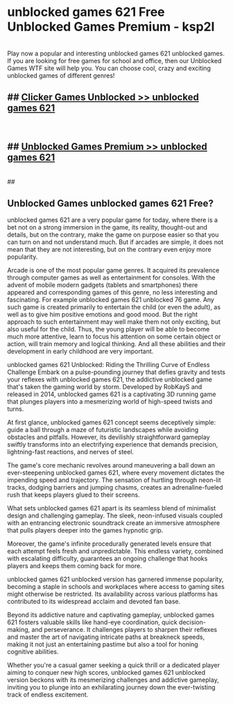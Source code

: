 # unblocked games 621  Free Unblocked Games Premium - ksp2l <br>
<br>
Play now a popular and interesting unblocked games 621 unblocked games. If you are looking for free games for school and office, then our Unblocked Games WTF site will help you. You can choose cool, crazy and exciting unblocked games of different genres!


## ##  [Clicker Games Unblocked >> unblocked games 621](http://freeplayer.one?title=unblocked_games_621&ref=UGames)
  <br>

##  ## [Unblocked Games Premium >> unblocked games 621](http://freeplayer.one?title=unblocked_games_621&ref=UGames)
  <br>
  ##



## Unblocked Games unblocked games 621 Free?

unblocked games 621 are a very popular game for today, where there is a bet not on a strong immersion in the game, its reality, thought-out and details, but on the contrary, make the game on purpose easier so that you can turn on and not understand much. But if arcades are simple, it does not mean that they are not interesting, but on the contrary even enjoy more popularity.

Arcade is one of the most popular game genres. It acquired its prevalence through computer games as well as entertainment for consoles. With the advent of mobile modern gadgets (tablets and smartphones) there appeared and corresponding games of this genre, no less interesting and fascinating. For example unblocked games 621 unblocked 76 game. Any such game is created primarily to entertain the child (or even the adult), as well as to give him positive emotions and good mood. But the right approach to such entertainment may well make them not only exciting, but also useful for the child. Thus, the young player will be able to become much more attentive, learn to focus his attention on some certain object or action, will train memory and logical thinking. And all these abilities and their development in early childhood are very important.

unblocked games 621 Unblocked: Riding the Thrilling Curve of Endless Challenge
Embark on a pulse-pounding journey that defies gravity and tests your reflexes with unblocked games 621, the addictive unblocked game that's taken the gaming world by storm. Developed by RobKayS and released in 2014, unblocked games 621 is a captivating 3D running game that plunges players into a mesmerizing world of high-speed twists and turns.

At first glance, unblocked games 621 concept seems deceptively simple: guide a ball through a maze of futuristic landscapes while avoiding obstacles and pitfalls. However, its devilishly straightforward gameplay swiftly transforms into an electrifying experience that demands precision, lightning-fast reactions, and nerves of steel.

The game's core mechanic revolves around maneuvering a ball down an ever-steepening unblocked games 621, where every movement dictates the impending speed and trajectory. The sensation of hurtling through neon-lit tracks, dodging barriers and jumping chasms, creates an adrenaline-fueled rush that keeps players glued to their screens.

What sets unblocked games 621 apart is its seamless blend of minimalist design and challenging gameplay. The sleek, neon-infused visuals coupled with an entrancing electronic soundtrack create an immersive atmosphere that pulls players deeper into the games hypnotic grip.

Moreover, the game's infinite procedurally generated levels ensure that each attempt feels fresh and unpredictable. This endless variety, combined with escalating difficulty, guarantees an ongoing challenge that hooks players and keeps them coming back for more.

unblocked games 621 unblocked version has garnered immense popularity, becoming a staple in schools and workplaces where access to gaming sites might otherwise be restricted. Its availability across various platforms has contributed to its widespread acclaim and devoted fan base.

Beyond its addictive nature and captivating gameplay, unblocked games 621 fosters valuable skills like hand-eye coordination, quick decision-making, and perseverance. It challenges players to sharpen their reflexes and master the art of navigating intricate paths at breakneck speeds, making it not just an entertaining pastime but also a tool for honing cognitive abilities.

Whether you're a casual gamer seeking a quick thrill or a dedicated player aiming to conquer new high scores, unblocked games 621 unblocked version beckons with its mesmerizing challenges and addictive gameplay, inviting you to plunge into an exhilarating journey down the ever-twisting track of endless excitement.